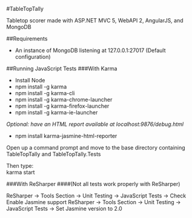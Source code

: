 #TableTopTally

Tabletop scorer made with ASP.NET MVC 5, WebAPI 2, AngularJS, and MongoDB


##Requirements

* An instance of MongoDB listening at 127.0.0.1:27017 (Default configuration)


##Running JavaScript Tests
###With Karma

* Install Node
* npm install -g karma
* npm install -g karma-cli
* npm install -g karma-chrome-launcher
* npm install -g karma-firefox-launcher
* npm install -g karma-ie-launcher

*Optional: have an HTML report available at localhost:9876/debug.html*
* npm install karma-jasmine-html-reporter

Open up a command prompt and move to the base directory containing
TableTopTally and TableTopTally.Tests

Then type:<br>
karma start


###With ReSharper
####(Not all tests work properly with ReSharper)

ReSharper -> Tools Section -> Unit Testing -> JavaScript Tests -> Check Enable Jasmine support
ReSharper -> Tools Section -> Unit Testing -> JavaScript Tests -> Set Jasmine version to 2.0